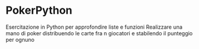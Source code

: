# PokerPython
Esercitazione in Python per approfondire liste e funzioni
Realizzare una mano di poker distribuendo le carte fra n giocatori e stabilendo il punteggio per ognuno
